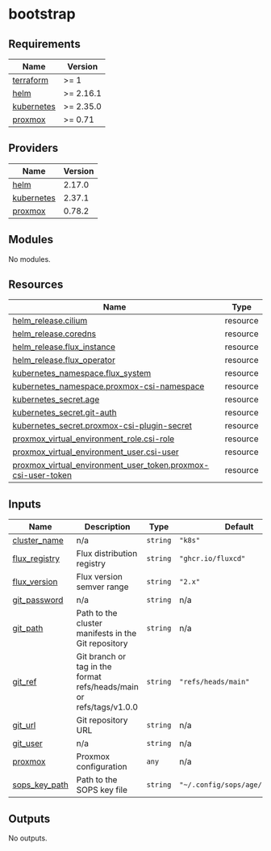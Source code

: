 # bootstrap

<!-- BEGIN_TF_DOCS -->
## Requirements

| Name | Version |
|------|---------|
| <a name="requirement_terraform"></a> [terraform](#requirement\_terraform) | >= 1 |
| <a name="requirement_helm"></a> [helm](#requirement\_helm) | >= 2.16.1 |
| <a name="requirement_kubernetes"></a> [kubernetes](#requirement\_kubernetes) | >= 2.35.0 |
| <a name="requirement_proxmox"></a> [proxmox](#requirement\_proxmox) | >= 0.71 |

## Providers

| Name | Version |
|------|---------|
| <a name="provider_helm"></a> [helm](#provider\_helm) | 2.17.0 |
| <a name="provider_kubernetes"></a> [kubernetes](#provider\_kubernetes) | 2.37.1 |
| <a name="provider_proxmox"></a> [proxmox](#provider\_proxmox) | 0.78.2 |

## Modules

No modules.

## Resources

| Name | Type |
|------|------|
| [helm_release.cilium](https://registry.terraform.io/providers/hashicorp/helm/latest/docs/resources/release) | resource |
| [helm_release.coredns](https://registry.terraform.io/providers/hashicorp/helm/latest/docs/resources/release) | resource |
| [helm_release.flux_instance](https://registry.terraform.io/providers/hashicorp/helm/latest/docs/resources/release) | resource |
| [helm_release.flux_operator](https://registry.terraform.io/providers/hashicorp/helm/latest/docs/resources/release) | resource |
| [kubernetes_namespace.flux_system](https://registry.terraform.io/providers/hashicorp/kubernetes/latest/docs/resources/namespace) | resource |
| [kubernetes_namespace.proxmox-csi-namespace](https://registry.terraform.io/providers/hashicorp/kubernetes/latest/docs/resources/namespace) | resource |
| [kubernetes_secret.age](https://registry.terraform.io/providers/hashicorp/kubernetes/latest/docs/resources/secret) | resource |
| [kubernetes_secret.git-auth](https://registry.terraform.io/providers/hashicorp/kubernetes/latest/docs/resources/secret) | resource |
| [kubernetes_secret.proxmox-csi-plugin-secret](https://registry.terraform.io/providers/hashicorp/kubernetes/latest/docs/resources/secret) | resource |
| [proxmox_virtual_environment_role.csi-role](https://registry.terraform.io/providers/bpg/proxmox/latest/docs/resources/virtual_environment_role) | resource |
| [proxmox_virtual_environment_user.csi-user](https://registry.terraform.io/providers/bpg/proxmox/latest/docs/resources/virtual_environment_user) | resource |
| [proxmox_virtual_environment_user_token.proxmox-csi-user-token](https://registry.terraform.io/providers/bpg/proxmox/latest/docs/resources/virtual_environment_user_token) | resource |

## Inputs

| Name | Description | Type | Default | Required |
|------|-------------|------|---------|:--------:|
| <a name="input_cluster_name"></a> [cluster\_name](#input\_cluster\_name) | n/a | `string` | `"k8s"` | no |
| <a name="input_flux_registry"></a> [flux\_registry](#input\_flux\_registry) | Flux distribution registry | `string` | `"ghcr.io/fluxcd"` | no |
| <a name="input_flux_version"></a> [flux\_version](#input\_flux\_version) | Flux version semver range | `string` | `"2.x"` | no |
| <a name="input_git_password"></a> [git\_password](#input\_git\_password) | n/a | `string` | n/a | yes |
| <a name="input_git_path"></a> [git\_path](#input\_git\_path) | Path to the cluster manifests in the Git repository | `string` | n/a | yes |
| <a name="input_git_ref"></a> [git\_ref](#input\_git\_ref) | Git branch or tag in the format refs/heads/main or refs/tags/v1.0.0 | `string` | `"refs/heads/main"` | no |
| <a name="input_git_url"></a> [git\_url](#input\_git\_url) | Git repository URL | `string` | n/a | yes |
| <a name="input_git_user"></a> [git\_user](#input\_git\_user) | n/a | `string` | n/a | yes |
| <a name="input_proxmox"></a> [proxmox](#input\_proxmox) | Proxmox configuration | `any` | n/a | yes |
| <a name="input_sops_key_path"></a> [sops\_key\_path](#input\_sops\_key\_path) | Path to the SOPS key file | `string` | `"~/.config/sops/age/keys.txt"` | no |

## Outputs

No outputs.
<!-- END_TF_DOCS -->

